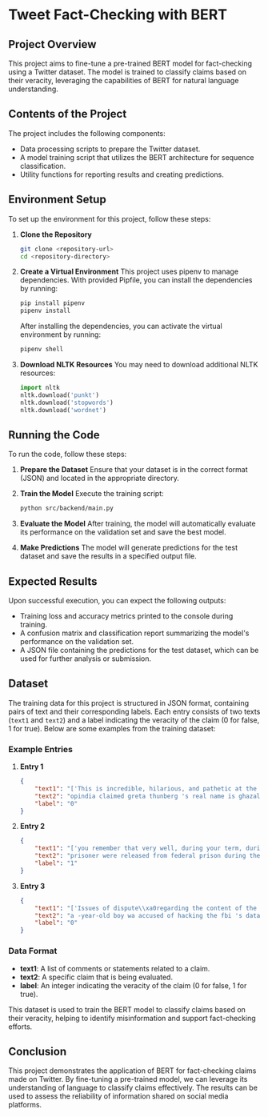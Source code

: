 # Tweet Fact-Checking with BERT

## Project Overview
This project aims to fine-tune a pre-trained BERT model for fact-checking using a Twitter dataset. The model is trained to classify claims based on their veracity, leveraging the capabilities of BERT for natural language understanding.

## Contents of the Project
The project includes the following components:
- Data processing scripts to prepare the Twitter dataset.
- A model training script that utilizes the BERT architecture for sequence classification.
- Utility functions for reporting results and creating predictions.

## Environment Setup

To set up the environment for this project, follow these steps:

1. **Clone the Repository**
   ```bash
   git clone <repository-url>
   cd <repository-directory>
   ```

2. **Create a Virtual Environment**
   This project uses pipenv to manage dependencies. With provided Pipfile, you can install the dependencies by running:
   ```bash
   pip install pipenv
   pipenv install
   ```
   After installing the dependencies, you can activate the virtual environment by running:
   ```bash
   pipenv shell
   ```

3. **Download NLTK Resources**
   You may need to download additional NLTK resources:
   ```python
   import nltk
   nltk.download('punkt')
   nltk.download('stopwords')
   nltk.download('wordnet')
   ```

## Running the Code

To run the code, follow these steps:

1. **Prepare the Dataset**
   Ensure that your dataset is in the correct format (JSON) and located in the appropriate directory.

2. **Train the Model**
   Execute the training script:
   ```bash
   python src/backend/main.py
   ```

3. **Evaluate the Model**
   After training, the model will automatically evaluate its performance on the validation set and save the best model.

4. **Make Predictions**
   The model will generate predictions for the test dataset and save the results in a specified output file.

## Expected Results

Upon successful execution, you can expect the following outputs:
- Training loss and accuracy metrics printed to the console during training.
- A confusion matrix and classification report summarizing the model's performance on the validation set.
- A JSON file containing the predictions for the test dataset, which can be used for further analysis or submission.

## Dataset

The training data for this project is structured in JSON format, containing pairs of text and their corresponding labels. Each entry consists of two texts (`text1` and `text2`) and a label indicating the veracity of the claim (0 for false, 1 for true). Below are some examples from the training dataset:

### Example Entries

1. **Entry 1**
   ```json
   {
       "text1": "['This is incredible, hilarious, and pathetic at the same time.', 'Theay re worst but this image is edited', 'This is some seriously insane shit 🤣', 'IS this real????', 'This timeline is where you’ll spend most of your time, getting instant', \"Ma'am appreciate 4G is back in Kashmir ☺️\", '1.   1. This Tweet is unavailable.', 'We’ve detected that JavaScript is disabled in this browser. Please enable', 'JavaScript is not available.']",
       "text2": "opindia claimed greta thunberg 's real name is ghazala bhat",
       "label": "0"
   }
   ```

2. **Entry 2**
   ```json
   {
       "text1": "['you remember that very well, during your term, during you and Barack', 'key promise during the administration. It also presided over record', 'out of that meeting — not from his administration, but from some of the', 'secondly, we’re in a situation here where the federal prison system was', '38,000 prisoners were released from federal prison, we have… There were', 'Reaction from readers in Moscow', 'by state mass media, and the attacks were related to the attempts to push', 'corruption, although they only did this once they were given a signal from', 'as the mayor of Moscow,\" Mr Medvedev told journalists during a visit to', 'harsh criticism from the Kremlin.']",
       "text2": "prisoner were released from federal prison during the obama administration.",
       "label": "1"
   }
   ```

3. **Entry 3**
   ```json
   {
       "text1": "['Issues of dispute\\xa0regarding the content of the leaks were legion.', 'US government, including the FBI and White House (who have reportedly', 'breach controversy during which the Sanders campaign was accused by the', 'users widely accused Facebook and Twitter of censoring the leaks), before', 'one—it’s not clear—of the hacking allegations that the DNC says have', 'Christians to the site of her birth.']",
       "text2": "a -year-old boy wa accused of hacking the fbi 's database.",
       "label": "0"
   }
   ```

### Data Format

- **text1**: A list of comments or statements related to a claim.
- **text2**: A specific claim that is being evaluated.
- **label**: An integer indicating the veracity of the claim (0 for false, 1 for true).

This dataset is used to train the BERT model to classify claims based on their veracity, helping to identify misinformation and support fact-checking efforts.

## Conclusion

This project demonstrates the application of BERT for fact-checking claims made on Twitter. By fine-tuning a pre-trained model, we can leverage its understanding of language to classify claims effectively. The results can be used to assess the reliability of information shared on social media platforms.
